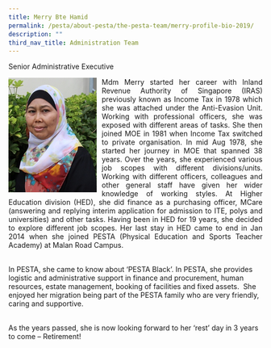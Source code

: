 ```yaml
---
title: Merry Bte Hamid
permalink: /pesta/about-pesta/the-pesta-team/merry-profile-bio-2019/
description: ""
third_nav_title: Administration Team
---
```


Senior Administrative Executive

<p style="float:left; margin: 0 10px 0px 0">  
<img src="/images/merry.jpeg" alt="Talent Development" style="width:175px" /></p>


<p style="text-align:justify">
Mdm Merry started her career with Inland Revenue Authority of Singapore (IRAS) previously known as Income Tax in 1978 which she was attached under the Anti-Evasion Unit. Working with professional officers, she was exposed with different areas of tasks. She then joined MOE in 1981 when Income Tax switched to private organisation. In mid Aug 1978, she started her journey in MOE that spanned 38 years. Over the years, she experienced various job scopes with different divisions/units. Working with different officers, colleagues and other general staff have given her wider knowledge of working styles. At Higher Education division (HED), she did finance as a purchasing officer, MCare (answering and replying interim application for admission to ITE, polys and universities) and other tasks. Having been in HED for 19 years, she decided to explore different job scopes. Her last stay in HED came to end in Jan 2014 when she joined PESTA (Physical Education and Sports Teacher Academy) at Malan Road Campus.<br><br>

In PESTA, she came to know about ‘PESTA Black’. In PESTA, she provides logistic and administrative support in finance and procurement, human resources, estate management, booking of facilities and fixed assets.  She enjoyed her migration being part of the PESTA family who are very friendly, caring and supportive.  <br><br>

As the years passed, she is now looking forward to her ‘rest’ day in 3 years to come – Retirement!</p>
